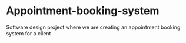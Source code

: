 # Appointment-booking-system
Software design project where we are creating an appointment  booking system for a client
